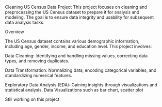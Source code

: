 Cleaning US Census Data Project
This project focuses on cleaning and preprocessing the US Census dataset to prepare it for analysis and modeling. The goal is to ensure data integrity and usability for subsequent data analysis tasks.

Overview

The US Census dataset contains various demographic information, including age, gender, income, and education level. This project involves:

Data Cleaning: Identifying and handling missing values, correcting data types, and removing duplicates.

Data Transformation: Normalizing data, encoding categorical variables, and standardizing numerical features.

Exploratory Data Analysis (EDA): Gaining insights through visualizations and statistical analysis.
Data Visualizations such as bar chart, scatter plot

Still working on this project
